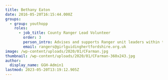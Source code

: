 ```yaml
---
title: Bethany Eaton
date: 2016-05-20T16:15:44.000Z
groups:
  - group: youthopp
    roles:
      - job_title: County Ranger Lead Volunteer
        order: 3
        person_intro: Advises and supports Ranger unit leaders within the county and encourages the transition from Guides to Rangers.
        email: rangers@girlguidinghertfordshire.org.uk
image: /wp-content/uploads/2020/01/CFarman.jpg
thumbnail: /wp-content/uploads/2020/01/CFarman-360x243.jpg
author:
  display_name: GGH-Admin1
lastmod: 2023-05-20T13:19:12.905Z
---
```


